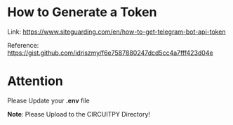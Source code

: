 # How to Generate a Token
Link: https://www.siteguarding.com/en/how-to-get-telegram-bot-api-token

Reference: https://gist.github.com/idriszmy/f6e7587880247dcd5cc4a7fff423d04e

# Attention
Please Update your <b>.env</b> file

<b>Note</b>: Please Upload to the CIRCUITPY Directory!
